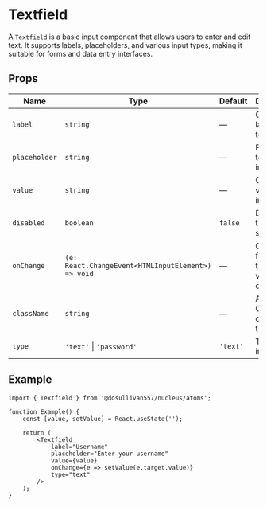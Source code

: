 # Textfield 
A `Textfield` is a basic input component that allows users to enter and edit text. It supports labels, placeholders, and various input types, making it suitable for forms and data entry interfaces.
## Props

| Name        | Type                                                      | Default   | Description                                      |
|-------------|-----------------------------------------------------------|-----------|--------------------------------------------------|
| `label`     | `string`                                                  | —         | Optional label for the textfield.                |
| `placeholder` | `string`                                                | —         | Placeholder text for the input.                  |
| `value`     | `string`                                                  | —         | Current value of the input.                      |
| `disabled`  | `boolean`                                                 | `false`   | Disables the input if set to `true`.             |
| `onChange`  | `(e: React.ChangeEvent<HTMLInputElement>) => void`        | —         | Callback fired when the input value changes.     |
| `className` | `string`                                                  | —         | Additional CSS classes for the input.            |
| `type`      | `'text'` \| `'password'`                                  | `'text'`  | Type of the input field.                         |

## Example

```tsx
import { Textfield } from '@dosullivan557/nucleus/atoms';

function Example() {
    const [value, setValue] = React.useState('');

    return (
        <Textfield
            label="Username"
            placeholder="Enter your username"
            value={value}
            onChange={e => setValue(e.target.value)}
            type="text"
        />
    );
}
```